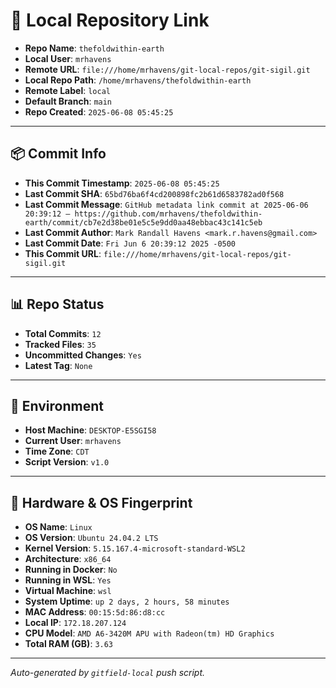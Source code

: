 # 🔗 Local Repository Link

- **Repo Name**: `thefoldwithin-earth`
- **Local User**: `mrhavens`
- **Remote URL**: `file:///home/mrhavens/git-local-repos/git-sigil.git`
- **Local Repo Path**: `/home/mrhavens/thefoldwithin-earth`
- **Remote Label**: `local`
- **Default Branch**: `main`
- **Repo Created**: `2025-06-08 05:45:25`

---

## 📦 Commit Info

- **This Commit Timestamp**: `2025-06-08 05:45:25`
- **Last Commit SHA**: `65bd76ba6f4cd200898fc2b61d6583782ad0f568`
- **Last Commit Message**: `GitHub metadata link commit at 2025-06-06 20:39:12 — https://github.com/mrhavens/thefoldwithin-earth/commit/cb7e2d38be01e5c5e9dd0aa48ebbac43c141c5eb`
- **Last Commit Author**: `Mark Randall Havens <mark.r.havens@gmail.com>`
- **Last Commit Date**: `Fri Jun 6 20:39:12 2025 -0500`
- **This Commit URL**: `file:///home/mrhavens/git-local-repos/git-sigil.git`

---

## 📊 Repo Status

- **Total Commits**: `12`
- **Tracked Files**: `35`
- **Uncommitted Changes**: `Yes`
- **Latest Tag**: `None`

---

## 🧭 Environment

- **Host Machine**: `DESKTOP-E5SGI58`
- **Current User**: `mrhavens`
- **Time Zone**: `CDT`
- **Script Version**: `v1.0`

---

## 🧬 Hardware & OS Fingerprint

- **OS Name**: `Linux`
- **OS Version**: `Ubuntu 24.04.2 LTS`
- **Kernel Version**: `5.15.167.4-microsoft-standard-WSL2`
- **Architecture**: `x86_64`
- **Running in Docker**: `No`
- **Running in WSL**: `Yes`
- **Virtual Machine**: `wsl`
- **System Uptime**: `up 2 days, 2 hours, 58 minutes`
- **MAC Address**: `00:15:5d:86:d8:cc`
- **Local IP**: `172.18.207.124`
- **CPU Model**: `AMD A6-3420M APU with Radeon(tm) HD Graphics`
- **Total RAM (GB)**: `3.63`

---

_Auto-generated by `gitfield-local` push script._
